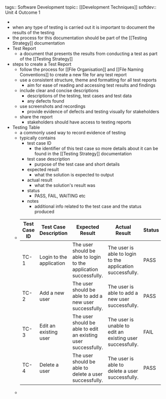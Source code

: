 tags:: Software Development
topic:: [[Development Techniques]]
softdev:: Unit 4 Outcome 1

-
- when any type of testing is carried out it is important to document the results of the testing
- the process for this documentation should be part of the [[Testing Strategy]] documentation
- Test Report
	- a document that presents the results from conducting a test as part of the [[Testing Strategy]]
- steps to create a Test Report
	- follow the process for [[File Organisation]] and [[File Naming Conventions]] to create a new file for any test report
	- use a consistent structure, theme and formatting for all test reports
		- aim for ease of reading and accessing test results and findings
	- include clear and concise descriptions
		- descriptions of the testing, test cases and test data
		- any defects found
	- use screenshots and recordings
		- provide evidence of defects and testing visually for stakeholders
	- share the report
		- stakeholders should have access to testing reports
- Testing Table
	- a commonly used way to record evidence of testing
	- typically contains
		- test case ID
			- the identifier of this test case so more details about it can be found in the [[Testing Strategy]] documentation
		- test case description
			- purpose of the test case and short details
		- expected result
			- what the solution is expected to output
		- actual result
			- what the solution's result was
		- status
			- PASS, FAIL, WAITING etc
		- notes
			- additional info related to the test case and the status produced
	- | Test Case ID | Test Case Description | Expected Result | Actual Result | Status | Notes |
	  |---|---|---|---|----|---|
	  | TC-1 | Login to the application | The user should be able to login to the application successfully. | The user is able to login to the application successfully. | PASS | |
	  | TC-2 | Add a new user | The user should be able to add a new user successfully. | The user is able to add a new user successfully. | PASS | |
	  | TC-3 | Edit an existing user | The user should be able to edit an existing user successfully. | The user is unable to edit an existing user successfully. | FAIL | user's name is not saved. |
	  | TC-4 | Delete a user | The user should be able to delete a user successfully. | The user is able to delete a user successfully. | PASS | |
	-